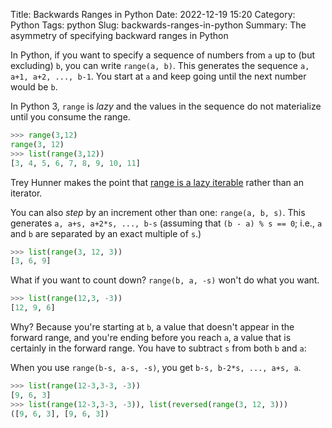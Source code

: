 Title: Backwards Ranges in Python
Date: 2022-12-19 15:20
Category: Python
Tags: python
Slug: backwards-ranges-in-python
Summary: The asymmetry of specifying backward ranges in Python

In Python, if you want to specify a sequence of numbers
from `a` up to (but excluding) `b`,
you can write `range(a, b)`.
This generates the sequence `a, a+1, a+2, ..., b-1`.
You start at `a` and keep going until the next number would be `b`.

In Python 3, `range` is *lazy*
and the values in the sequence do not materialize
until you consume the range.

```python
>>> range(3,12)
range(3, 12)
>>> list(range(3,12))
[3, 4, 5, 6, 7, 8, 9, 10, 11]
```

Trey Hunner makes the point that
[range is a lazy iterable](https://treyhunner.com/2018/02/python-range-is-not-an-iterator/)
rather than an iterator.

You can also *step* by an increment other than one:
`range(a, b, s)`.
This generates `a, a+s, a+2*s, ..., b-s`
(assuming that `(b - a) % s == 0`;
i.e., `a` and `b` are separated by an exact multiple of `s`.)

```python
>>> list(range(3, 12, 3))
[3, 6, 9]
```

What if you want to count down?
`range(b, a, -s)` won't do what you want.

```python
>>> list(range(12,3, -3))
[12, 9, 6]
```

Why? Because you're starting at `b`,
a value that doesn't appear in the forward range,
and you're ending before you reach `a`,
a value that is certainly in the forward range.
You have to subtract `s` from both `b` and `a`:

When you use `range(b-s, a-s, -s)`,
you get `b-s, b-2*s, ..., a+s, a`.

```python
>>> list(range(12-3,3-3, -3))
[9, 6, 3]
>>> list(range(12-3,3-3, -3)), list(reversed(range(3, 12, 3)))
([9, 6, 3], [9, 6, 3])
```
